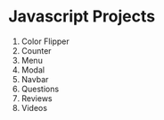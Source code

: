 # Javascript Projects
1. Color Flipper
2. Counter
3. Menu
4. Modal
5. Navbar
6. Questions
7. Reviews
8. Videos